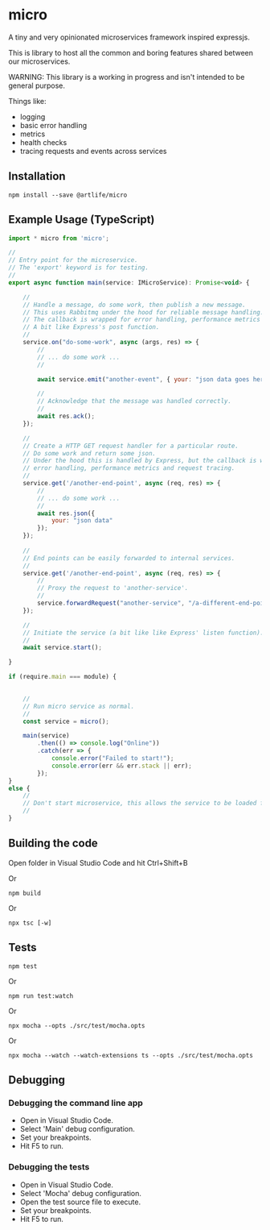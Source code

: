 # micro

A tiny and very opinionated microservices framework inspired expressjs.

This is library to host all the common and boring features shared between our microservices.

WARNING: This library is a working in progress and isn't intended to be general purpose.

Things like:
- logging
- basic error handling
- metrics
- health checks
- tracing requests and events across services

## Installation

    npm install --save @artlife/micro    

## Example Usage (TypeScript)

```javascript
import * micro from 'micro';

//
// Entry point for the microservice.
// The 'export' keyword is for testing.
//
export async function main(service: IMicroService): Promise<void> { 

    //
    // Handle a message, do some work, then publish a new message.
    // This uses Rabbitmq under the hood for reliable message handling.
    // The callback is wrapped for error handling, performance metrics and message tracing.
    // A bit like Express's post function.
    //
    service.on("do-some-work", async (args, res) => {
        //
        // ... do some work ...
        //

        await service.emit("another-event", { your: "json data goes here" });

        //
        // Acknowledge that the message was handled correctly.
        //
        await res.ack(); 
    });

    //
    // Create a HTTP GET request handler for a particular route.
    // Do some work and return some json.
    // Under the hood this is handled by Express, but the callback is wrapped for 
    // error handling, performance metrics and request tracing.
    //
    service.get('/another-end-point', async (req, res) => {
        //
        // ... do some work ...
        //
        await res.json({
            your: "json data"
        });
    });
    
    //
    // End points can be easily forwarded to internal services. 
    //
    service.get('/another-end-point', async (req, res) => {
        //
        // Proxy the request to 'another-service'.
        //
        service.forwardRequest("another-service", "/a-different-end-point", { optionalQueryParameters: "go here" }, res);
    });

    //
    // Initiate the service (a bit like like Express' listen function).
    //
    await service.start();

}

if (require.main === module) {

    
    //
    // Run micro service as normal.
    //
    const service = micro();

    main(service) 
        .then(() => console.log("Online"))
        .catch(err => {
            console.error("Failed to start!");
            console.error(err && err.stack || err);
        });
}
else {
    //
    // Don't start microservice, this allows the service to be loaded for unit testing.
    //        
}
```

## Building the code

Open folder in Visual Studio Code and hit Ctrl+Shift+B

Or

    npm build

Or

    npx tsc [-w]

## Tests

    npm test

Or 

    npm run test:watch

Or

    npx mocha --opts ./src/test/mocha.opts

Or 

    npx mocha --watch --watch-extensions ts --opts ./src/test/mocha.opts

## Debugging

### Debugging the command line app

- Open in Visual Studio Code.
- Select 'Main' debug configuration.
- Set your breakpoints.
- Hit F5 to run.

### Debugging the tests

- Open in Visual Studio Code.
- Select 'Mocha' debug configuration.
- Open the test source file to execute.
- Set your breakpoints.
- Hit F5 to run.

